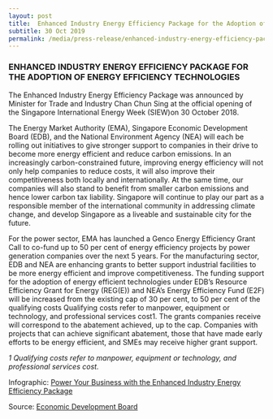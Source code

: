 ```yaml
---
layout: post
title:  Enhanced Industry Energy Efficiency Package for the Adoption of Energy Efficiency Technologies
subtitle: 30 Oct 2019
permalink: /media/press-release/enhanced-industry-energy-efficiency-package-for-the-adoption-of-energy-efficiency-technologies
---
```


### ENHANCED INDUSTRY ENERGY EFFICIENCY PACKAGE FOR THE ADOPTION OF ENERGY EFFICIENCY TECHNOLOGIES

The Enhanced Industry Energy Efficiency Package was announced by Minister for Trade and Industry Chan Chun Sing at the official opening of the Singapore International Energy Week (SIEW)on 30 October 2018. 

The Energy Market Authority (EMA), Singapore Economic Development Board (EDB), and the National Environment Agency (NEA) will each be rolling out initiatives to give stronger support to companies in their drive to become more energy efficient and reduce carbon emissions. In an increasingly carbon-constrained future, improving energy efficiency will not only help companies to reduce costs, it will also improve their competitiveness both locally and internationally. At the same time, our companies will also stand to benefit from smaller carbon emissions and hence lower carbon tax liability. Singapore will continue to play our part as a responsible member of the international community in addressing climate change, and develop Singapore as a liveable and sustainable city for the future. 

For the power sector, EMA has launched a Genco Energy Efficiency Grant Call to co-fund up to 50 per cent of energy efficiency projects by power generation companies over the next 5 years. For the manufacturing sector, EDB and NEA are enhancing grants to better support industrial facilities to be more energy efficient and improve competitiveness. The funding support for the adoption of energy efficient technologies under EDB’s Resource Efficiency Grant for Energy (REG(E)) and NEA’s Energy Efficiency Fund (E2F) will be increased from the existing cap of 30 per cent, to 50 per cent of the qualifying costs Qualifying costs refer to manpower, equipment or technology, and professional services cost1. The grants companies receive will correspond to the abatement achieved, up to the cap. Companies with projects that can achieve significant abatement, those that have made early efforts to be energy efficient, and SMEs may receive higher grant support. 

*1 Qualifying costs refer to manpower, equipment or technology, and professional services cost.*

Infographic: [<a href="/docs/default-source/default-document-library/power-your-business-with-the-enhanced-industry-energy-efficiency-package.pdf" target="_blank">Power Your Business with the Enhanced Industry Energy Efficiency Package</a>](/docs/default-source/default-document-library/power-your-business-with-the-enhanced-industry-energy-efficiency-package.pdf)

Source: [<a href="https://www.edb.gov.sg/en/news-and-events/news/enhanced-industry-energy-efficiency-package.html" target="_blank">Economic Development Board</a>](https://www.edb.gov.sg/en/news-and-events/news/enhanced-industry-energy-efficiency-package.html)